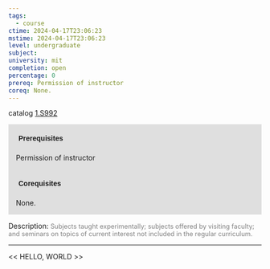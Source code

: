 ```yaml
---
tags:
  - course
ctime: 2024-04-17T23:06:23
mstime: 2024-04-17T23:06:23
level: undergraduate
subject: 
university: mit
completion: open
percentage: 0
prereq: Permission of instructor
coreq: None.
---
```


catalog [1.S992](http://student.mit.edu/catalog/m1c.html#1.S992)

<span style="display: block; padding: 15px; background-color: rgb(100, 100, 100, 0.2);"><font id="m_prereq335_0" style="display: block; font-family: Arial, sans-serif; font-weight: bold; padding: 5px">Prerequisites</font><br><span id="prereq335_0">Permission of instructor</span></span>
<span style="display: block; padding: 15px; background-color: rgb(100, 100, 100, 0.2);"><font id="m_coreq335_0" style="display: block; font-family: Arial, sans-serif; font-weight: bold; padding: 5px">Corequisites</font><br><span id="coreq335_0">None.</span></span>

<font style="">Description:</font>
<font style="color: grey; font-size: 0.8rem;">Subjects taught experimentally; subjects offered by visiting faculty; and seminars on topics of current interest not included in the regular curriculum.</font>



---

<< HELLO, WORLD >>
